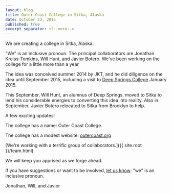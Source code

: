 ```yaml
---
layout: blog
title: Outer Coast College in Sitka, Alaska
date: October 23, 2015
published: true
excerpt_separator: <!--more-->
---
```


We are creating a college in Sitka, Alaska.

"We" is an inclusive pronoun. The principal collaborators are Jonathan Kreiss-Tomkins, Will Hunt, and Javier Botero. We've been working on the college for a little more than a year.

<!--more-->

The idea was conceived summer 2014 by JKT, and he did diligence on the idea until September 2015, including a visit to [Deep Springs College](http://www.vanityfair.com/news/2004/06/deep-springs-college200406) January 2015.

This September, Will Hunt, an alumnus of Deep Springs, moved to Sitka to lend his considerable energies to converting this idea into reality. Also in September, Javier Botero relocated to Sitka from Brooklyn to help.

A few exciting updates!

The college has a name: Outer Coast College.

The college has a modest website: [outercoast.org](http://outercoast.org)

[We're working with a terrific group of collaborators.]({{ site.root }}/team.html)

We will keep you apprised as we forge ahead.

If you have suggestions or want to be involved, <a class="modal-trigger" href="#modal1">let us know</a>: "we" is an inclusive pronoun.

Jonathan, Will, and Javier
